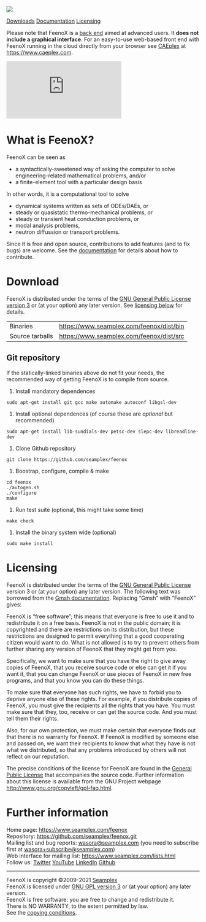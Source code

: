 <div class="text-center">

![][1]

[Downloads][] [Documentation][] [Licensing][]

</div>

<div class="alert alert-warning">

Please note that FeenoX is a [back end][] aimed at advanced users. It
**does not include a graphical interface**. For an easy-to-use web-based
front end with FeenoX running in the cloud directly from your browser
see [CAEplex][] at <https://www.caeplex.com>.

<div class="embed-responsive embed-responsive-16by9 mb-3">

<iframe class="embed-responsive-item" src="https://www.youtube.com/embed/kD3tQdq17ZE" frameborder="0" allow="accelerometer; autoplay; encrypted-media; gyroscope; picture-in-picture" allowfullscreen></iframe>

</div>

</div>

  [1]: doc/logo.svg
  [Downloads]: doc/install
  [Documentation]: doc
  [Licensing]: #licensing
  [back end]: https://en.wikipedia.org/wiki/Front_and_back_ends
  [CAEplex]: https://www.caeplex.com

# What is FeenoX?

FeenoX can be seen as

-   a syntactically-sweetened way of asking the computer to solve
    engineering-related mathematical problems, and/or
-   a finite-element tool with a particular design basis

In other words, it is a computational tool to solve

-   dynamical systems written as sets of ODEs/DAEs, or
-   steady or quasistatic thermo-mechanical problems, or
-   steady or transient heat conduction problems, or
-   modal analysis problems,
-   neutron diffussion or transport problems.

Since it is free and open source, contributions to add features (and to
fix bugs) are welcome. See the [documentation][2] for details about how
to contribute.

  [2]: doc

# Download

FeenoX is distributed under the terms of the [GNU General Public License
version 3][] or (at your option) any later version. See [licensing
below][] for details.

|                 |                                            |
|-----------------|--------------------------------------------|
| Binaries        | <https://www.seamplex.com/feenox/dist/bin> |
| Source tarballs | <https://www.seamplex.com/feenox/dist/src> |

  [GNU General Public License version 3]: https://www.gnu.org/licenses/gpl-3.0.en.html
  [licensing below]: #licensing

## Git repository

If the statically-linked binaries above do not fit your needs, the
recommended way of getting FeenoX is to compile from source.

1.  Install mandatory dependences

<!-- -->

    sudo apt-get install git gcc make automake autoconf libgsl-dev

1.  Install optional dependences (of course these are *optional* but
    recommended)

<!-- -->

    sudo apt-get install lib-sundials-dev petsc-dev slepc-dev libreadline-dev

1.  Clone Github repository

<!-- -->

    git clone https://github.com/seamplex/feenox

1.  Boostrap, configure, compile & make

<!-- -->

    cd feenox
    ./autogen.sh
    ./configure
    make

1.  Run test suite (optional, this might take some time)

<!-- -->

    make check

1.  Install the binary system wide (optional)

<!-- -->

    sudo make install

# Licensing

FeenoX is distributed under the terms of the [GNU General Public
License][] version 3 or (at your option) any later version. The
following text was borrowed from the [Gmsh documentation][]. Replacing
“Gmsh” with “FeenoX” gives:

<div class="alert alert-light">

FeenoX is “free software”; this means that everyone is free to use it
and to redistribute it on a free basis. FeenoX is not in the public
domain; it is copyrighted and there are restrictions on its
distribution, but these restrictions are designed to permit everything
that a good cooperating citizen would want to do. What is not allowed is
to try to prevent others from further sharing any version of FeenoX that
they might get from you.

Specifically, we want to make sure that you have the right to give away
copies of FeenoX, that you receive source code or else can get it if you
want it, that you can change FeenoX or use pieces of FeenoX in new free
programs, and that you know you can do these things.

To make sure that everyone has such rights, we have to forbid you to
deprive anyone else of these rights. For example, if you distribute
copies of FeenoX, you must give the recipients all the rights that you
have. You must make sure that they, too, receive or can get the source
code. And you must tell them their rights.

Also, for our own protection, we must make certain that everyone finds
out that there is no warranty for FeenoX. If FeenoX is modified by
someone else and passed on, we want their recipients to know that what
they have is not what we distributed, so that any problems introduced by
others will not reflect on our reputation.

The precise conditions of the license for FeenoX are found in the
[General Public License][] that accompanies the source code. Further
information about this license is available from the GNU Project webpage
<http://www.gnu.org/copyleft/gpl-faq.html>.

</div>

  [GNU General Public License]: http://www.gnu.org/copyleft/gpl.html
  [Gmsh documentation]: http://gmsh.info/doc/texinfo/gmsh.html#Copying-conditions
  [General Public License]: https://github.com/seamplex/feenox/blob/master/COPYING

# Further information

Home page: <https://www.seamplex.com/feenox>  
Repository: <https://github.com/seamplex/feenox.git>  
Mailing list and bug reports: <wasora@seamplex.com> (you need to
subscribe first at <wasora+subscribe@seamplex.com>)  
Web interface for mailing list: <https://www.seamplex.com/lists.html>  
Follow us: [Twitter][] [YouTube][] [LinkedIn][] [Github][]

------------------------------------------------------------------------

FeenoX is copyright ©2009-2021 [Seamplex][]  
FeenoX is licensed under [GNU GPL version 3][] or (at your option) any
later version.  
FeenoX is free software: you are free to change and redistribute it.  
There is NO WARRANTY, to the extent permitted by law.  
See the [copying conditions][].

  [Twitter]: https://twitter.com/seamplex/
  [YouTube]: https://www.youtube.com/channel/UCC6SzVLxO8h6j5rLlfCQPhA
  [LinkedIn]: https://www.linkedin.com/company/seamplex/
  [Github]: https://github.com/seamplex
  [Seamplex]: https://www.seamplex.com
  [GNU GPL version 3]: http://www.gnu.org/copyleft/gpl.html
  [copying conditions]: COPYING
